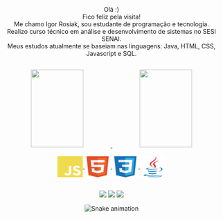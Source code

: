<div align="center">
<link rel="stylesheet" href="https://cdn.jsdelivr.net/gh/devicons/devicon@v2.14.0/devicon.min.css">
Olá :) <br> 
Fico feliz pela visita! <br>
Me chamo Igor Rosiak, sou estudante de programação e tecnologia. <br>
Realizo curso técnico em análise e desenvolvimento de sistemas no SESI SENAI. <br>
Meus estudos atualmente se baseiam nas linguagens: Java, HTML, CSS, Javascript e SQL.
  
  ##
  
<div align="center" width="100%">
  <a href="https://github.com/Igorrosiak">
  <img height="180em" width="49%" src="https://github-readme-stats.vercel.app/api?username=Igorrosiak&show_icons=true&theme=radical&include_all_commits=true&count_private=true"/>
  <img height="180em" width="49%" src="https://github-readme-stats.vercel.app/api/top-langs/?username=Igorrosiak&layout=compact&langs_count=7&theme=radical"/>
</div>
  
<div style="display: inline_block"><br>
  <img align="center" alt="Igor-Js" height="50" width="60" src="https://raw.githubusercontent.com/devicons/devicon/master/icons/javascript/javascript-plain.svg">
  <img align="center" alt="Igor-HTML" height="50" width="60" src="https://raw.githubusercontent.com/devicons/devicon/master/icons/html5/html5-original.svg">
  <img align="center" alt="Igor-CSS" height="50" width="60" src="https://raw.githubusercontent.com/devicons/devicon/master/icons/css3/css3-original.svg">
  <img align="center" alt="Igor-JAVA" height="50" width="60" src="https://raw.githubusercontent.com/devicons/devicon/master/icons/java/java-original.svg">
</div>
  
  ##
 
<div> 
  <a href="https://www.linkedin.com/in/igor-rosiak/" target="_blank"><img src="https://img.shields.io/badge/-LinkedIn-%230077B5?style=for-the-badge&logo=linkedin&logoColor=white" target="_blank"></a> 
  <a href="mailto:igorluizbelterrosiak@gmail.com" target="_blank"><img src="https://img.shields.io/badge/Gmail-D14836?style=for-the-badge&logo=gmail&logoColor=white" target="_blank"></a> 
  <a href="https://discord.gg/Q744udeN" target="_blank"><img src="https://img.shields.io/badge/Discord-5865F2?style=for-the-badge&logo=discord&logoColor=white" target="_blank"></a>
</div>
  
![Snake animation](https://github.com/Igorrosiak/Igorrosiak/blob/output/github-contribution-grid-snake.svg)
  
</div>
